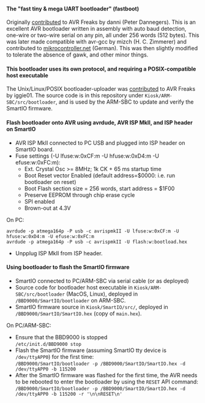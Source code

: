 #### The "fast tiny & mega UART bootloader" (fastboot)
Originally [contributed](http://www.avrfreaks.net/index.php?module=Freaks%20Academy&func=viewItem&item_id=1008&item_type=project) to AVR Freaks by danni (Peter Dannegers). This is an excellent AVR bootloader written in assembly with auto baud detection, one-wire or two-wire serial on any pin, all under 256 words (512 bytes).
This was later made compatible with avr-gcc by mizch (H. C. Zimmerer) and contributed to [mikrocontroller.net](http://www.mikrocontroller.net/topic/73196) (German).
This was then slightly modified to tolerate the absence of gawk, and other minor things.
#### This bootloader uses its own protocol, and requiring a POSIX-compatible host executable
The Unix/Linux/POSIX bootloader-uploader was [contributed](http://www.avrfreaks.net/index.php?module=Freaks%20Academy&func=viewItem&item_type=project&item_id=1927) to AVR Freaks by iggie01.  The source code is in this repository under `Kiosk/ARM-SBC/src/bootloader`, and is used by the ARM-SBC to update and verify the SmartIO firmware.

#### Flash bootloader onto AVR using avrdude, AVR ISP MkII, and ISP header on SmartIO
* AVR ISP MkII connected to PC USB and plugged into ISP header on SmartIO board.
* Fuse settings (-U lfuse:w:0xCF:m -U hfuse:w:0xD4:m -U efuse:w:0xFC:m):
  * Ext. Crystal Osc >= 8MHz; 1k CK + 65 ms startup time
  * Boot Reset vector Enabled (default address=$0000: i.e. run bootloader on reset)
  * Boot Flash section size = 256 words, start address = $1F00
  * Preserve EEPROM through chip erase cycle
  * SPI enabled
  * Brown-out at 4.3V

On PC:

    avrdude -p atmega164p -P usb -c avrispmkII -U lfuse:w:0xCF:m -U hfuse:w:0xD4:m -U efuse:w:0xFC:m
    avrdude -p atmega164p -P usb -c avrispmkII -U flash:w:bootload.hex

* Unpplug ISP MkII from ISP header.

#### Using bootloader to flash the SmartIO firmware
* SmartIO connected to PC/ARM-SBC via serial cable (or as deployed)
* Source code for bootloader host executable in `Kiosk/ARM-SBC/src/bootloader` (MacOS, Linux), deployed in `/BBD9000/SmartIO/bootloader` on ARM-SBC.
* SmartIO firmware source in `Kiosk/SmartIO/src/`, deployed in `/BBD9000/SmartIO/SmartIO.hex` (copy of `main.hex`).


On PC/ARM-SBC:

* Ensure that the BBD9000 is stopped  
    `/etc/init.d/BBD9000 stop`
* Flash the SmartIO firmware (assuming SmartIO tty device is `/dev/ttyAPP0`)  for the first time:  
    `/BBD9000/SmartIO/bootloader -p /BBD9000/SmartIO/SmartIO.hex -d /dev/ttyAPP0 -b 115200`
* After the SmartIO firmware was flashed for the first time, the AVR needs to be rebooted to enter the bootloader by using the `RESET` API command:  
    `/BBD9000/SmartIO/bootloader -p /BBD9000/SmartIO/SmartIO.hex -d /dev/ttyAPP0 -b 115200 -r '\n\nRESET\n'`
